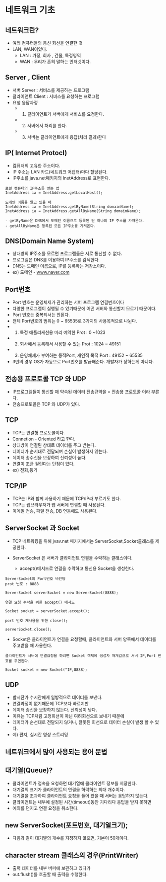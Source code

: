 # 네트워크 기초

## 네트워크란?
- 여러 컴퓨터들의 통신 회선을 연결한 것
- LAN, WAN이있다.
  - LAN : 가정, 회사 , 건물, 특정영역
  - WAN : 우리가 흔히 말하는 인터넷이다.

## Server , Client
- 서버 Server : 서비스를 제공하는 프로그램
- 클라이언트 Client : 서비스를 요청하는 프로그램
- 요청 응답과정
  - 1. 클라이언트가 서버에게 서비스를 요청한다.
  - 2. 서버에서 처리를 한다.
  - 3. 서버는 클라이언트에게 응답(처리 결과)한다

## IP( Internet Protocl)
- 컴퓨터의 고유한 주소이다.
- IP 주소는 LAN 카드(네트워크 어뎁터)마다 할당된다.
- IP주소를 java.net패키지의 InetAddress로 표현한다.
```
로컬 컴퓨터의 IP주소를 얻는 법
InetAddress ia = InetAddress.getLocalHost();

도메인 이름을 알고 있을 때
InetAddress ia = InetAddress.getByName(String domainName);
InetAddress ia = InetAddress.getAllByName(String domainName);

- getByName은 DNS에서 도메인 이름으로 등록된 단 하나의 IP 주소를 가져온다.
- getAllByName은 등록된 모든 IP주소를 가져온다.
```

## DNS(Domain Name System)
- 상대방의 IP주소를 모르면 프로그램들은 서로 통신할 수 없다.
- 프로그램은 DNS를 이용하여 IP주소를 검색한다.
- DNS는 도메인 이름으로, IP를 등록하는 저장소이다.
- ex) 도메인 - www.naver.com

## Port번호
- Port 번호는 운영체제가 관리하는 서버 프로그램 연결번호이다
- 다양한 프로그램이 실행될 수 있기때문에 어떤 서버와 통신할지 모르기 때문이다.
- Port 번호는 중복되서는 안된다.
- 전체 Port번호의 범위는 0 ~ 65535로 3가지의 사용목적으로 나뉜다.
- 1. 특정 애플리케션용 미리 예약한 Prot : 0 ~1023
- 2. 회사에서 등록해서 사용할 수 있는 Prot : 1024 ~ 49151
- 3. 운영체제가 부여하는 동적Port, 개인적 목적 Port : 49152 ~ 65535
- 3번의 경우 OS가 자동으로 Port번호를 발급해준다. 개발자가 정하는게 아니다.

## 전송용 프로토콜 TCP 와 UDP
- IP프로그램들이 통신할 때 약속된 데이터 전송규약을 = 전송용 프로토콜 이라 부른다.
- 전송프로토콜은 TCP 와 UDP가 있다.

## TCP
- TCP는 연결형 프로토콜이다.
- Connetion - Oriented 라고 한다.
- 상대방이 연결된 상태로 데이터를 주고 받는다.
- 데이터가 순서대로 전달되며 손실이 발생하지 않는다.
- 데이터 송수신을 보장하여 신뢰성이 높다.
- 연결이 조금 걸린다는 단점이 있다.
- ex) 전화,등기

## TCP/IP
- TCP는 IP와 함께 사용하기 때문에 TCP/IP라 부르기도 한다.
- TCP는 웹브라우저가 웹 서버에 연결할 때 사용된다.
- 이메일 전송, 파일 전송, DB 연동에도 사용된다.

## ServerSocket 과 Socket
- TCP 네트워킹을 위해 jvav.net 패키지에서는 ServerSocket,Socket클래스를 제공한다.

- ServerSocket 은 서버가 클라이언트 연결을 수락하는 클래스이다.
  - accept()메서드로 연결을 수락하고 통신용 Socket을 생성한다.

```
ServerSocket의 Port번호 바인딩
prot 번호 : 8888

ServerSocket serverSocket = new ServerSocket(8888);

연결 요청 수락을 위한 accept() 메서드

Socket socket = serverSocket.accept();

port 번호 재사용을 위한 close();

serverSocket.close();

```

- Socket은 클라이언트가 연결을 요청할때, 클라이언트와 서버 양쪽에서 데이터를 주고받을 때 사용한다.
```
클라이언트가 서버에 연결요청을 하려면 Socket 객체에 생성자 매개값으로 서버 IP,Port 번호를 주면된다.

Socket socket = new Socket("IP,8888);

```

## UDP
- 발시잔가 수시잔에게 일방적으로 데이터를 보낸다.
- 연결과정이 없기때문에 TCP보다 빠르지만 
- 데이터 송신을 보장하지 않는다. 신뢰성이 낮다.
- 이유는 TCP처럼 고정회선이 아닌 여려회선으로 보내기 때문에
- 데이터가 순선대로 전달되지 않거나, 잘못된 회선으로 데이터 손실이 발생 할 수 있다.
- 예) 편지, 실시간 영상 스트리밍


## 네트워크에서 많이 사용되는 용어 문법
## 대기열(Queue)?
- 클라이언트가 접속을 요청하면 대기열에 클라이언트 정보를 저장한다.
- 대기열의 크기가 클라이언트의 연결을 허락하는 최대 개수이다.
- 대기열을 초과하여 클라이언트 요청을 들어 왔을 때 서버는 응답하지 않는다.
- 클라이언트는 내부에 설정된 시간(timeout)동안 기다리다 응답을 받지 못하면
- 예외를 던지고 연결 요청을 취소한다.

## new ServerSocket(포트번호, 대기열크기);
- 다음과 같이 대기열의 개수를 지정하지 않으면, 기본이 50개이다.

## character stream 클래스의 경우(PrintWriter)
- 출력 데이터를 내부 버퍼에 보관하고 있다가
- out.flush()를 호출할 때 출력을 수행한다.
